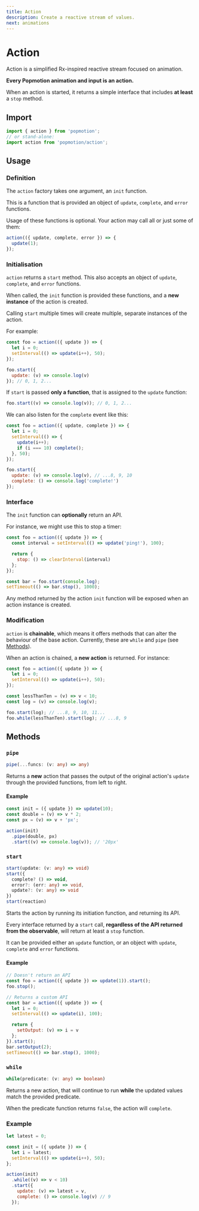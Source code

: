 ```yaml
---
title: Action
description: Create a reactive stream of values.
next: animations
---
```


# Action

Action is a simplified Rx-inspired reactive stream focused on animation.

**Every Popmotion animation and input is an action.**

When an action is started, it returns a simple interface that includes **at least** a `stop` method.

## Import

```javascript
import { action } from 'popmotion';
// or stand-alone:
import action from 'popmotion/action';
```

## Usage

### Definition

The `action` factory takes one argument, an `init` function.

This is a function that is provided an object of `update`, `complete`, and `error` functions.

Usage of these functions is optional. Your action may call all or just some of them:

```javascript
action(({ update, complete, error }) => {
  update(1);
});
```

### Initialisation

`action` returns a `start` method. This also accepts an object of `update`, `complete`, and `error` functions.

When called, the `init` function is provided these functions, and a **new instance** of the action is created.

Calling `start` multiple times will create multiple, separate instances of the action.

For example:

```javascript
const foo = action(({ update }) => {
  let i = 0;
  setInterval(() => update(i++), 50);
});

foo.start({
  update: (v) => console.log(v)
}); // 0, 1, 2...
```

If `start` is passed **only a function**, that is assigned to the `update` function:

```javascript
foo.start((v) => console.log(v)); // 0, 1, 2...
```

We can also listen for the `complete` event like this:

```javascript
const foo = action(({ update, complete }) => {
  let i = 0;
  setInterval(() => {
    update(i++);
    if (i === 10) complete();
  }, 50);
});

foo.start({
  update: (v) => console.log(v), // ...8, 9, 10
  complete: () => console.log('complete!')
});
```

### Interface

The `init` function can **optionally** return an API.

For instance, we might use this to stop a timer:

```javascript
const foo = action(({ update }) => {
  const interval = setInterval(() => update('ping!'), 100);

  return {
    stop: () => clearInterval(interval)
  };
});

const bar = foo.start(console.log);
setTimeout(() => bar.stop(), 1000);
```

Any method returned by the action `init` function will be exposed when an action instance is created.

### Modification

`action` is **chainable**, which means it offers methods that can alter the behaviour of the base action. Currently, these are `while` and `pipe` (see [Methods](#methods)).

When an action is chained, a **new action** is returned. For instance:

```javascript
const foo = action(({ update }) => {
  let i = 0;
  setInterval(() => update(i++), 50);
});

const lessThanTen = (v) => v < 10;
const log = (v) => console.log(v);

foo.start(log); // ...8, 9, 10, 11...
foo.while(lessThanTen).start(log); // ...8, 9
```

## Methods

### `pipe`

```typescript
pipe(...funcs: (v: any) => any)
```

Returns a **new** action that passes the output of the original action's `update` through the provided functions, from left to right.

#### Example

```javascript
const init = ({ update }) => update(10);
const double = (v) => v * 2;
const px = (v) => v + 'px';

action(init)
  .pipe(double, px)
  .start((v) => console.log(v)); // '20px'
```

### `start`

```typescript
start(update: (v: any) => void)
start({
  complete? () => void,
  error?: (err: any) => void,
  update?: (v: any) => void
})
start(reaction)
```

Starts the action by running its initiation function, and returning its API.

Every interface returned by a `start` call, **regardless of the API returned from the observable**, will return at least a `stop` function.

It can be provided either an `update` function, or an object with `update`, `complete` and `error` functions.

#### Example

```javascript
// Doesn't return an API
const foo = action(({ update }) => update(1)).start();
foo.stop();

// Returns a custom API
const bar = action(({ update }) => {
  let i = 0;
  setInterval(() => update(i), 100);

  return {
    setOutput: (v) => i = v
  };
}).start();
bar.setOutput(2);
setTimeout(() => bar.stop(), 1000);
```

### `while`

```typescript
while(predicate: (v: any) => boolean)
```

Returns a new action, that will continue to run **while** the updated values match the provided predicate.

When the predicate function returns `false`, the action will `complete`.

### Example

```javascript
let latest = 0;

const init = ({ update }) => {
  let i = latest;
  setInterval(() => update(i++), 50);
};

action(init)
  .while((v) => v < 10)
  .start({
    update: (v) => latest = v,
    complete: () => console.log(v) // 9
  });
```
